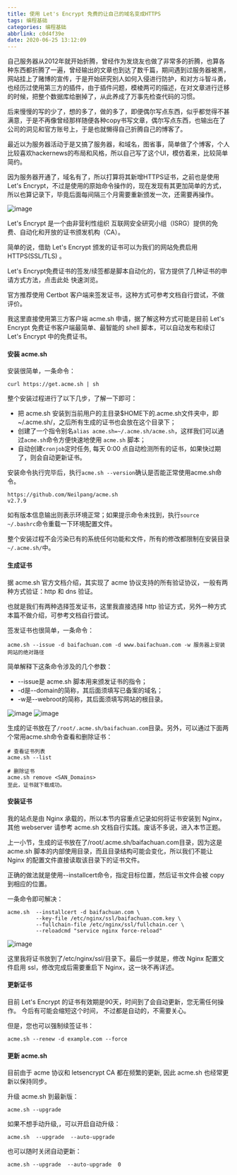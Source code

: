 ```yaml
---
title: 使用 Let's Encrypt 免费的让自己的域名变成HTTPS
tags: 编程基础
categories: 编程基础
abbrlink: c0d4f39e
date: 2020-06-25 13:12:09
---
```


自己服务器从2012年就开始折腾，曾经作为发烧友也做了非常多的折腾，也算各种东西都折腾了一遍，曾经输出的文章也到达了数千篇，期间遇到过服务器被黑，网站挂上了赌博的宣传，于是开始研究别人如何入侵进行防护，和对方斗智斗勇，也经历过使用第三方的插件，由于插件问题，模棱两可的描述，在对文章进行迁移的时候，把整个数据库给删掉了，从此养成了万事先检查代码的习惯。

后来慢慢的写的少了，想的多了，做的多了，即便偶尔写点东西，似乎都觉得不甚满意，于是不再像曾经那样随便各种copy书写文章，偶尔写点东西，也输出在了公司的洞见和官方账号上，于是也就懒得自己折腾自己的博客了。


最近以为服务器活动于是又搞了服务器，和域名，图省事，简单做了个博客，个人比较喜欢hackernews的布局和风格，所以自己写了这个UI，模仿着来，比较简单简约。

因为服务器开通了，域名有了，所以打算将其新增HTTPS证书，之前也是使用Let's Encrypt，不过是使用的原始命令操作的，现在发现有其更加简单的方式，所以也算记录下，毕竟后面每间隔三个月需要重新颁发一次，还需要再操作。

![image](b001.jpg)

Let's Encrypt 是一个由非营利性组织 互联网安全研究小组（ISRG）提供的免费、自动化和开放的证书颁发机构（CA）。

简单的说，借助 Let's Encrypt 颁发的证书可以为我们的网站免费启用 HTTPS(SSL/TLS) 。

Let's Encrypt免费证书的签发/续签都是脚本自动化的，官方提供了几种证书的申请方式方法，点击此处 快速浏览。

官方推荐使用 Certbot 客户端来签发证书，这种方式可参考文档自行尝试，不做评价。

我这里直接使用第三方客户端 acme.sh 申请，据了解这种方式可能是目前 Let's Encrypt 免费证书客户端最简单、最智能的 shell 脚本，可以自动发布和续订 Let's Encrypt 中的免费证书。

#### 安装 acme.sh

安装很简单，一条命令：

```shell
curl https://get.acme.sh | sh
```
整个安装过程进行了以下几步，了解一下即可：

* 把 acme.sh 安装到当前用户的主目录$HOME下的.acme.sh文件夹中，即~/.acme.sh/，之后所有生成的证书也会放在这个目录下；
* 创建了一个指令别名`alias acme.sh=~/.acme.sh/acme.sh`，这样我们可以通过`acme.sh`命令方便快速地使用 `acme.sh` 脚本；
* 自动创建`cronjob`定时任务, 每天 0:00 点自动检测所有的证书，如果快过期了，则会自动更新证书。

安装命令执行完毕后，执行`acme.sh --version`确认是否能正常使用acme.sh命令。

```shell
https://github.com/Neilpang/acme.sh
v2.7.9
```

如有版本信息输出则表示环境正常；如果提示命令未找到，执行`source ~/.bashrc`命令重载一下环境配置文件。

整个安装过程不会污染已有的系统任何功能和文件，所有的修改都限制在安装目录`~/.acme.sh/`中。


#### 生成证书

据 acme.sh 官方文档介绍，其实现了 acme 协议支持的所有验证协议，一般有两种方式验证：http 和 dns 验证。

也就是我们有两种选择签发证书，这里我直接选择 http 验证方式，另外一种方式本篇不做介绍，可参考文档自行尝试。

签发证书也很简单，一条命令：

```shell
acme.sh --issue -d baifachuan.com -d www.baifachuan.com -w 服务器上安装网站的绝对路径
```

简单解释下这条命令涉及的几个参数：

* --issue是 acme.sh 脚本用来颁发证书的指令；
* -d是--domain的简称，其后面须填写已备案的域名；
* -w是--webroot的简称，其后面须填写网站的根目录。

![image](b002.png)
![image](b003.png)

生成的证书放在了`/root/.acme.sh/baifachuan.com`目录。另外，可以通过下面两个常用acme.sh命令查看和删除证书：

```shell
# 查看证书列表
acme.sh --list 

# 删除证书
acme.sh remove <SAN_Domains>
至此，证书就下载成功。
```

#### 安装证书

我的站点是由 Nginx 承载的，所以本节内容重点记录如何将证书安装到 Nginx，其他 webserver 请参考 acme.sh 文档自行实践。废话不多说，进入本节正题。

上一小节，生成的证书放在了/root/.acme.sh/baifachuan.com目录，因为这是 acme.sh 脚本的内部使用目录，而且目录结构可能会变化，所以我们不能让 Nginx 的配置文件直接读取该目录下的证书文件。

正确的做法就是使用--installcert命令，指定目标位置，然后证书文件会被 copy 到相应的位置。

一条命令即可解决：

```shell
acme.sh  --installcert -d baifachuan.com \
         --key-file /etc/nginx/ssl/baifachuan.com.key \
         --fullchain-file /etc/nginx/ssl/fullchain.cer \
         --reloadcmd "service nginx force-reload"
```

![image](b004.png)

这里我将证书放到了/etc/nginx/ssl/目录下。最后一步就是，修改 Nginx 配置文件启用 ssl，修改完成后需要重启下 Nginx，这一块不再详述。



#### 更新证书
目前 Let's Encrypt 的证书有效期是90天，时间到了会自动更新，您无需任何操作。 今后有可能会缩短这个时间， 不过都是自动的，不需要关心。

但是，您也可以强制续签证书：

```shell
acme.sh --renew -d example.com --force
```

#### 更新 acme.sh

目前由于 acme 协议和 letsencrypt CA 都在频繁的更新, 因此 acme.sh 也经常更新以保持同步。

升级 acme.sh 到最新版：

```shell
acme.sh --upgrade
```
如果不想手动升级,，可以开启自动升级：

```shell
acme.sh  --upgrade  --auto-upgrade
```
也可以随时关闭自动更新：

```shell
acme.sh --upgrade  --auto-upgrade  0
```

